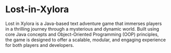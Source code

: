# Lost-in-Xylora
Lost in Xylora is a Java-based text adventure game that immerses players in a thrilling journey through a mysterious and dynamic world. Built using core Java concepts and Object-Oriented Programming (OOP) principles, the game is designed to offer a scalable, modular, and engaging experience for both players and developers.
